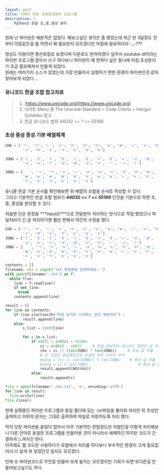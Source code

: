 ```yaml
---
layout: post
title: 어쩌다 만든 초중종성분리 프로그램
description: >
    Python3 한글 초,중,종성 분리
---
```


원래 난 파이썬은 해본적은 없었다.
해보고싶단 생각은 좀 했었는데 최근 한 3달정도 전부터 덕질같은걸 좀 하면서 왜 필요한지 모르겠다만 덕질에 필요하더라 -_-???

영상도 이왕이면 좋은화질로 보겠다며 다운로드 받아야겠다 싶어서 youtube-dl이라는 파이썬 프로그램 깔아서 쓰구 하다보니 파이썬이 꽤 편하다 싶은 찰나에 마침 초성분리가 조금 필요해져서 만들게 되었다.  
원래는 여러가지 소스가 있었는데 가장 만들어서 실행하기 편한 환경이 파이썬인것 같아 찾아보게 되었다....

### 유니코드 한글 조합 참고자료
>1. [https://www.unicode.org](https://www.unicode.org)
>1. 사이트 Menu 중 The Unicode Standard > Code Charts > Hangul Syllables 참고
>1. 한글 유니코드 범위 44032 <= ? <= 55199

### 초성 중성 종성 기본 배열체계
~~~python
CHO = ['ㄱ', 'ㄲ', 'ㄴ', 'ㄷ', 'ㄸ', 'ㄹ', 'ㅁ', 'ㅂ', 'ㅃ', 'ㅅ', 'ㅆ', 'ㅇ', 
        'ㅈ', 'ㅉ', 'ㅊ', 'ㅋ', 'ㅌ', 'ㅍ', 'ㅎ']

JUNG = ['ㅏ', 'ㅐ', 'ㅑ', 'ㅒ', 'ㅓ', 'ㅔ', 'ㅕ', 'ㅖ', 'ㅗ', 'ㅘ', 'ㅙ', 
        'ㅚ', 'ㅛ', 'ㅜ', 'ㅝ', 'ㅞ', 'ㅟ', 'ㅠ', 'ㅡ', 'ㅢ', 'ㅣ']

JONG = ['  ', 'ㄱ', 'ㄲ', 'ㄳ', 'ㄴ', 'ㄵ', 'ㄶ', 'ㄷ', 'ㄹ', 'ㄺ', 'ㄻ', 
        'ㄼ', 'ㄽ', 'ㄾ', 'ㄿ', 'ㅀ', 'ㅁ', 'ㅂ', 'ㅄ', 'ㅅ', 'ㅆ', 'ㅇ', 
        'ㅈ', 'ㅊ', 'ㅋ', 'ㅌ', 'ㅍ', 'ㅎ']
~~~

유니콛 한글 기본 순서를 확인해보면 위 배열의 조합을 순서로 작성할 수 있다.  
그리고 기본적인 한글 조합 범위가 ***44032 <= ? <= 55199*** 인것을 기본으로 하면 조, 중, 종성을 분리할 수 있다.

처음엔 단순 문장을 ***input()***으로 전달받아 처리하는 방식으로 작업 했었으나 파일처리가 긴 글 처리하기엔 훨씬 편해서 약간의 수정을 했다.

~~~python
CHO = ['ㄱ', 'ㄲ', 'ㄴ', 'ㄷ', 'ㄸ', 'ㄹ', 'ㅁ', 'ㅂ', 'ㅃ', 'ㅅ', 'ㅆ', 'ㅇ', 
        'ㅈ', 'ㅉ', 'ㅊ', 'ㅋ', 'ㅌ', 'ㅍ', 'ㅎ']
JUNG = ['ㅏ', 'ㅐ', 'ㅑ', 'ㅒ', 'ㅓ', 'ㅔ', 'ㅕ', 'ㅖ', 'ㅗ', 'ㅘ', 'ㅙ', 
        'ㅚ', 'ㅛ', 'ㅜ', 'ㅝ', 'ㅞ', 'ㅟ', 'ㅠ', 'ㅡ', 'ㅢ', 'ㅣ']
JONG = ['  ', 'ㄱ', 'ㄲ', 'ㄳ', 'ㄴ', 'ㄵ', 'ㄶ', 'ㄷ', 'ㄹ', 'ㄺ', 'ㄻ', 
        'ㄼ', 'ㄽ', 'ㄾ', 'ㄿ', 'ㅀ', 'ㅁ', 'ㅂ', 'ㅄ', 'ㅅ', 'ㅆ', 'ㅇ', 
        'ㅈ', 'ㅊ', 'ㅋ', 'ㅌ', 'ㅍ', 'ㅎ']

contents = []
filename: str = input('txt 파일명을 입력하세요: ')
with open(filename+'.txt') as f:
  while True:
    line = f.readline()
    if not line:
      break
    contents.append(line)

result = []
for line in contents:
    if line.startswith("특정 문자로 시작하는 문단 제외처리") :
        result.append(line)
    else:
        s_list = list(line)

        for c in s_list:
            if 44031 < ord(c) < 55200:
                cc = ord(c) - 44032     # 한글 완성자의 유니코드 포인터 값 추출
                cho = cc // (len(JUNG) * len(JONG))     # 초성 값 추출
                # 난 초성만 필요했으므로 초성만 처리 나머지 주석
                #jung = (cc // len(JONG)) % len(JUNG)    # 중성 값 추출
                #jong = cc % len(JONG)                       # 종성 값 추출
                result.append(CHO[cho])
            else:
                result.append(c)

file = open(filename+'_cho.txt', 'w', encoding='utf8')
for line in result:
  file.write(line)
file.close()
~~~

현재 실행중인 파이썬 프로그램과 동일 폴더에 있는 .txt파일을 불러와 처리한 뒤 초성만 출력하고 이외의 문자는 그대로 출력하여 파일로 저장하도록 처리 했다.


딱히 당장 파이썬을 쓸일이 없어서 아주 기본적인 문법정도만 익혔던걸 이렇게 처리해보니 다른 언어로 동일한 프로그램을 만들어본 것이 아니라서 애매하긴 하지만 코드가 간결하게 느껴지긴 한다.   
아무래도 웹 코드만 사용하다가 로컬에서 처리를 하다보니 부수적인 환경이 크게 필요없어서 더 쉽게 와 닿았던것 일지도 모르겠다.

언제 또 파이썬코드로 무언갈 만들어 보게 될지는 모르겠지만 기회가 되면 또다른걸 만들어보고싶기도 하다.
